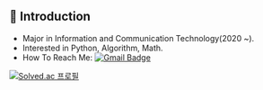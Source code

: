 
## 🤔 Introduction 
* Major in Information and Communication Technology(2020 ~).
* Interested in Python, Algorithm, Math.
* How To Reach Me: [![Gmail Badge](https://img.shields.io/badge/-Gmail-c14438?style=flat-square&logo=Gmail&logoColor=white&link=mailto:snapflip20@gmail.com)](mailto:snapflip20@gmail.com)

[![Solved.ac
프로필](http://mazassumnida.wtf/api/v2/generate_badge?boj=snapflip20)](https://solved.ac/snapflip20)


